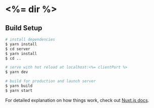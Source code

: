 # <%= dir %>

## Build Setup

```bash
# install dependencies
$ yarn install
$ cd server
$ yarn install
$ cd ..

# serve with hot reload at localhost:<%= clientPort %>
$ yarn dev

# build for production and launch server
$ yarn build
$ yarn start
```

For detailed explanation on how things work, check out [Nuxt.js docs](https://nuxtjs.org).
